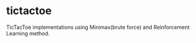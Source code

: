 # tictactoe
TicTacToe implementations using Minimax(brute force) and Reinforcement Learning method.
